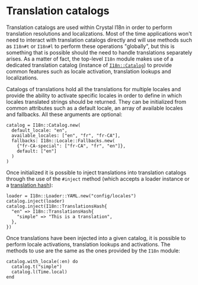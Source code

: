 # Translation catalogs

Translation catalogs are used within Crystal I18n in order to perform translation resolutions and localizations. Most of
the time applications won't need to interact with translation catalogs directly and will use methods such as `I18n#t` or
`I18n#l` to perform these operations "globally", but this is something that is possible should the need to handle 
translations separately arises. As a matter of fact, the top-level `I18n` module makes use of a dedicated translation
catalog (instance of <a href="/ref/I18n/Catalog.html" target="_blank"><code>I18n::Catalog</code></a>) to provide common 
features such as locale activation, translation lookups and localizations.

Catalogs of translations hold all the translations for multiple locales and provide the ability to activate specific 
locales in order to define in which locales translated strings should be returned. They can be initialized from common
attributes such as a default locale, an array of available locales and fallbacks. All these arguments are optional: 

```crystal
catalog = I18n::Catalog.new(
  default_locale: "en",
  available_locales: ["en", "fr", "fr-CA"],
  fallbacks: I18n::Locale::Fallbacks.new(
    {"fr-CA-special": ["fr-CA", "fr", "en"]},
    default: ["en"]
  )
)
```

Once initialized it is possible to inject translations into translation catalogs through the use of the `#inject` method
(which accepts a loader instance or a [translation hash](./translations_hash_specification)):

```crystal
loader = I18n::Loader::YAML.new("config/locales")
catalog.inject(loader)
catalog.inject(I18n::TranslationsHash{
  "en" => I18n::TranslationsHash{
    "simple" => "This is a translation",
  },
})
```

Once translations have been injected into a given catalog, it is possible to perform locale activations, translation
lookups and activations. The methods to use are the same as the ones provided by the `I18n` module:

```crystal
catalog.with_locale(:en) do
  catalog.t("simple")
  catalog.l(Time.local)
end
```
